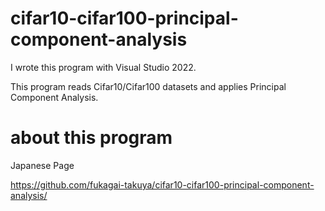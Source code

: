 # cifar10-cifar100-principal-component-analysis

I wrote this program with Visual Studio 2022.

This program reads Cifar10/Cifar100 datasets and applies Principal Component Analysis.

# about this program

Japanese Page

https://github.com/fukagai-takuya/cifar10-cifar100-principal-component-analysis/
